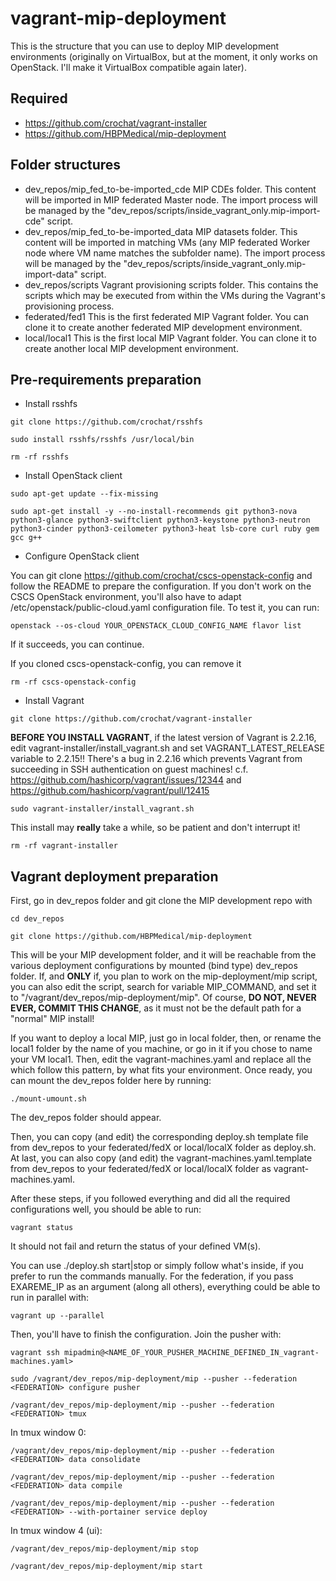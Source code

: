 # vagrant-mip-deployment

This is the structure that you can use to deploy MIP development environments (originally on VirtualBox, but at the moment, it only works on OpenStack. I'll make it VirtualBox compatible again later).

## Required

* https://github.com/crochat/vagrant-installer
* https://github.com/HBPMedical/mip-deployment

## Folder structures

* dev_repos/mip_fed_to-be-imported_cde
  MIP CDEs folder. This content will be imported in MIP federated Master node. The import process will be managed by the "dev_repos/scripts/inside_vagrant_only.mip-import-cde" script.
* dev_repos/mip_fed_to-be-imported_data
  MIP datasets folder. This content will be imported in matching VMs (any MIP federated Worker node where VM name matches the subfolder name). The import process will be managed by the "dev_repos/scripts/inside_vagrant_only.mip-import-data" script.
* dev_repos/scripts
  Vagrant provisioning scripts folder. This contains the scripts which may be executed from within the VMs during the Vagrant's provisioning process.
* federated/fed1
  This is the first federated MIP Vagrant folder. You can clone it to create another federated MIP development environment.
* local/local1
  This is the first local MIP Vagrant folder. You can clone it to create another local MIP development environment.

## Pre-requirements preparation

* Install rsshfs

```
git clone https://github.com/crochat/rsshfs
```

```
sudo install rsshfs/rsshfs /usr/local/bin
```

```
rm -rf rsshfs
```

* Install OpenStack client

```
sudo apt-get update --fix-missing
```

```
sudo apt-get install -y --no-install-recommends git python3-nova python3-glance python3-swiftclient python3-keystone python3-neutron python3-cinder python3-ceilometer python3-heat lsb-core curl ruby gem gcc g++
```

* Configure OpenStack client

You can git clone https://github.com/crochat/cscs-openstack-config and follow the README to prepare the configuration.
If you don't work on the CSCS OpenStack environment, you'll also have to adapt /etc/openstack/public-cloud.yaml configuration file.
To test it, you can run:

```
openstack --os-cloud YOUR_OPENSTACK_CLOUD_CONFIG_NAME flavor list
```

If it succeeds, you can continue.

If you cloned cscs-openstack-config, you can remove it

```
rm -rf cscs-openstack-config
```

* Install Vagrant

```
git clone https://github.com/crochat/vagrant-installer
```

**BEFORE YOU INSTALL VAGRANT**, if the latest version of Vagrant is 2.2.16, edit vagrant-installer/install_vagrant.sh and set VAGRANT_LATEST_RELEASE variable to 2.2.15!!
There's a bug in 2.2.16 which prevents Vagrant from succeeding in SSH authentication on guest machines!
c.f. https://github.com/hashicorp/vagrant/issues/12344 and https://github.com/hashicorp/vagrant/pull/12415

```
sudo vagrant-installer/install_vagrant.sh
```

This install may **really** take a while, so be patient and don't interrupt it!

```
rm -rf vagrant-installer
```

## Vagrant deployment preparation

First, go in dev_repos folder and git clone the MIP development repo with

```
cd dev_repos
```

```
git clone https://github.com/HBPMedical/mip-deployment
```

This will be your MIP development folder, and it will be reachable from the various deployment configurations by mounted (bind type) dev_repos folder.
If, and **ONLY** if, you plan to work on the mip-deployment/mip script, you can also edit the script, search for variable MIP_COMMAND, and set it to "/vagrant/dev_repos/mip-deployment/mip".
Of course, **DO NOT, NEVER EVER, COMMIT THIS CHANGE**, as it must not be the default path for a "normal" MIP install!

If you want to deploy a local MIP, just go in local folder, then, or rename the local1 folder by the name of you machine, or go in it if you chose to name your VM local1.
Then, edit the vagrant-machines.yaml and replace all the <VARIABLES> which follow this pattern, by what fits your environment.
Once ready, you can mount the dev_repos folder here by running:

```
./mount-umount.sh
```

The dev_repos folder should appear.

Then, you can copy (and edit) the corresponding deploy.sh template file from dev_repos to your federated/fedX or local/localX folder as deploy.sh.
At last, you can also copy (and edit) the vagrant-machines.yaml.template from dev_repos to your federated/fedX or local/localX folder as vagrant-machines.yaml.

After these steps, if you followed everything and did all the required configurations well, you should be able to run:

```
vagrant status
```

It should not fail and return the status of your defined VM(s).

You can use ./deploy.sh start|stop or simply follow what's inside, if you prefer to run the commands manually.
For the federation, if you pass EXAREME_IP as an argument (along all others), everything could be able to run in parallel with:

```
vagrant up --parallel
```

Then, you'll have to finish the configuration.
Join the pusher with:

```
vagrant ssh mipadmin@<NAME_OF_YOUR_PUSHER_MACHINE_DEFINED_IN_vagrant-machines.yaml>
```

```
sudo /vagrant/dev_repos/mip-deployment/mip --pusher --federation <FEDERATION> configure pusher
```

```
/vagrant/dev_repos/mip-deployment/mip --pusher --federation <FEDERATION> tmux
```

In tmux window 0:

```
/vagrant/dev_repos/mip-deployment/mip --pusher --federation <FEDERATION> data consolidate
```

```
/vagrant/dev_repos/mip-deployment/mip --pusher --federation <FEDERATION> data compile
```

```
/vagrant/dev_repos/mip-deployment/mip --pusher --federation <FEDERATION> --with-portainer service deploy
```

In tmux window 4 (ui):

```
/vagrant/dev_repos/mip-deployment/mip stop
```

```
/vagrant/dev_repos/mip-deployment/mip start
```
